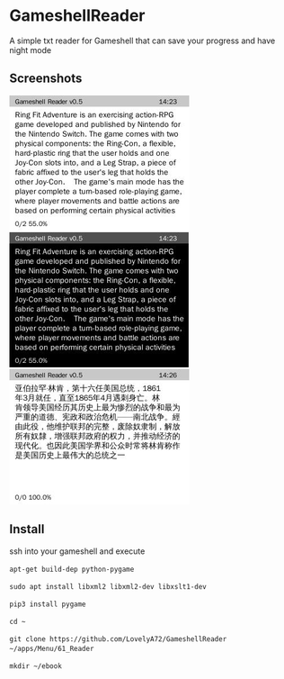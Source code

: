 # GameshellReader
A simple txt reader for Gameshell that can save your progress and have night mode

## Screenshots
![](img/en-normal.jpg)
![](img/en-night.jpg)
![](img/zh-normal.jpg)

## Install
ssh into your gameshell and execute 

`apt-get build-dep python-pygame`

`sudo apt install libxml2 libxml2-dev libxslt1-dev`

`pip3 install pygame`

`cd ~`

`git clone https://github.com/LovelyA72/GameshellReader ~/apps/Menu/61_Reader`

`mkdir ~/ebook`
